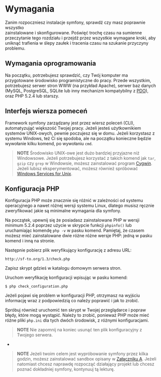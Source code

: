 Wymagania
=========

Zanim rozpoczniesz instalacje symfony, sprawdź czy masz poprawnie wszystko  
zainstalowane i skonfigurowane. Poświęć trochę czasu na sumienne przeczytanie
tego rozdziału i przejdź przez wszystkie wymagane kroki, aby uniknąć trafienia 
w ślepy zaułek i tracenia czasu na szukanie przyczyny problemu. 

Wymagania oprogramowania
------------------------

Na początku, potrzebujesz sprawdzić, czy Twój komputer ma przygotowane środowisko
programistyczne do pracy. Przede wszystkim, potrzebujesz serwer stron WWW (na 
przykład Apache), serwer baz danych (MySQL, PostgreSQL, SQLite lub inny mechanizm 
kompatybilny z [PDO](http://www.php.net/PDO)), oraz PHP 5.2.4 lub starszy.

Interfejs wiersza pomeceń 
-------------------------

Framework symfony zarządzany jest przez wiersz poleceń (CLI), automatyzująć
większość Twojej pracy. Jeżeli jesteś użytkownikiem systemów UNIX-owych, pewnie
poczujesz się w domu.  Jeżeli korzystasz z systemu Windows, też Ci się spodoba, 
ale na początku konieczne będzie wywołanie kilku komend, po wywołaniu `cmd`.

>**NOTE**
>Środowisko UNIX-owe jest dużo bardziej przyjazne niż Windowsowe. 
>Jeżeli potrzebujesz korzystać z takich komend jak `tar`, `gzip` czy `grep` 
w Windowsie, możesz zainstalować program [Cygwin](http://cygwin.com/).
>Jeżeli lubisz eksperymentować, możesz również spróbować 
>[Windows Services for Unix](http://technet.microsoft.com/en-gb/interopmigration/bb380242.aspx).

Konfiguracja PHP
----------------

Konfiguracja PHP może znacznie się różnić w zależności od systemu operacyjnego 
a nawet różnej wersji systemu Linux, dlatego musisz ręcznie zweryfikować 
jakie są minimalne wymagania dla symfony.

Na początek, upewnij się że posiadasz zainstalowane PHP w wersji minimum 5.2.4
poprzez użycie w skrypcie funkcji `phpinfo()` lub uruchamiając komendę `php -v` 
w pasku komend. Pamiętaj, że czasem możesz mieć zainstalowane dwie różne różne 
wersje PHP: jedną w pasku komend i inną na stronie. 

Następnie pobierz plik weryfikujący konfigurację z adresu URL:

    http://sf-to.org/1.3/check.php

Zapisz skrypt gdzieś w katalogu domowym serwera stron.

Uruchom weryfikację konfiguracji wpisując w pasku komend:

    $ php check_configuration.php

Jeżeli pojawi się problem w konfiguracji PHP, otrzymasz na wyjściu informację
wraz z podpowiedzią co należy poprawić i jak to zrobić. 

Spróbuj również uruchomić ten skrypt w Twojej przeglądarce i popraw błędy, które 
mogą wystąpić. Należy to zrobić, ponieważ PHP może mieć różne pliki `php.ini`
dla tych dwóch środowisk, z różnymi konfiguracjami. 

>**NOTE**
>Nie zapomnij na koniec usunąć ten plik konfiguracyjny z Twojego 
>serwera. 

-

>**NOTE**
>Jeżeli twoim celem jest wypróbowanie symfony przez kilka godzin, możesz 
>zainstalować sandbox opisany w [Załączniku A](A-The-Sandbox). Jeżeli natomiast
>chcesz naprawdę rozpocząć działający projekt lub chcesz poznać dokładniej 
>symfony, kontynuuj tą lekturę. 
